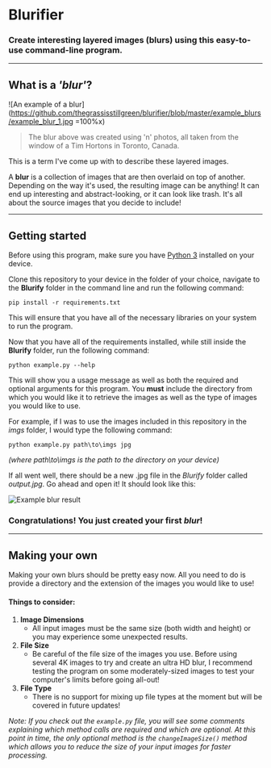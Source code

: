 
# Blurifier

### Create interesting layered images (blurs) using this easy-to-use command-line program.

---

## What is a _**'blur'**_?

![An example of a blur](https://github.com/thegrassisstillgreen/blurifier/blob/master/example_blurs/example_blur_1.jpg =100%x)

>The blur above was created using 'n' photos, all taken from the window of a Tim Hortons in Toronto, Canada.

This is a term I've come up with to describe these layered images.

A **blur** is a collection of images that are then overlaid on top of another. Depending on the way it's used, the resulting image can be anything! It can end up interesting and abstract-looking, or it can look like trash. It's all about the source images that you decide to include!

---

## Getting started

Before using this program, make sure you have [Python 3]([https://www.python.org/downloads/](https://www.python.org/downloads/)) installed on your device.

Clone this repository to your device in the folder of your choice, navigate to the **Blurify** folder in the command line and run the following command:

`pip install -r requirements.txt`

This will ensure that you have all of the necessary libraries on your system to run the program.

Now that you have all of the requirements installed, while still inside the **Blurify** folder, run the following command:

`python example.py --help`

This will show you a usage message as well as both the required and optional arguments for this program. You **must** include the directory from which you would like it to retrieve the images as well as the type of images you would like to use.

For example, if I was to use the images included in this repository in the *imgs* folder, I would type the following command:

`python example.py path\to\imgs jpg `

*(where path\to\imgs is the path to the directory on your device)*

If all went well, there should be a new .jpg file in the *Blurify* folder called *output.jpg*. Go ahead and open it! It should look like this:

![Example blur result](https://github.com/thegrassisstillgreen/blurifier/blob/master/example_blurs/result_1.jpg)

### Congratulations! You just created your first *blur*!

---

## Making your own

Making your own blurs should be pretty easy now. All you need to do is provide a directory and the extension of the images you would like to use! 

#### Things to consider:
1. **Image Dimensions**
	*	All input images must be the same size (both width and height) or you may experience some unexpected results.
2. **File Size**
	*	Be careful of the file size of the images you use. Before using several 4K images to try and create an ultra HD blur, I recommend testing the program on some moderately-sized images to test your computer's limits before going all-out!
3. **File Type**
	* There is no support for mixing up file types at the moment but will be covered in future updates!

*Note: If you check out the `example.py` file, you will see some comments explaining which method calls are required and which are optional. At this point in time, the only optional method is the `changeImageSize()` method which allows you to reduce the size of your input images for faster processing.*